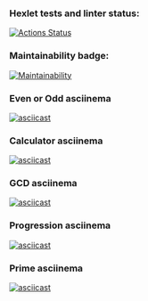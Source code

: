 ### Hexlet tests and linter status:
[![Actions Status](https://github.com/an0de/frontend-project-44/actions/workflows/hexlet-check.yml/badge.svg)](https://github.com/an0de/frontend-project-44/actions)

### Maintainability badge:
[![Maintainability](https://api.codeclimate.com/v1/badges/21bde3bd4aa17bb09123/maintainability)](https://codeclimate.com/github/an0de/frontend-project-44/maintainability)

### Even or Odd asciinema 
[![asciicast](https://asciinema.org/a/RhBd73AEM5cWCfDjxyUAoGB77.svg)](https://asciinema.org/a/RhBd73AEM5cWCfDjxyUAoGB77)

### Calculator asciinema 
[![asciicast](https://asciinema.org/a/119suMFQVr1v2aUNjxmaAyiED.svg)](https://asciinema.org/a/119suMFQVr1v2aUNjxmaAyiED)

### GCD asciinema 
[![asciicast](https://asciinema.org/a/TP7TsKb6khD8LbNXAXo3TqeQx.svg)](https://asciinema.org/a/TP7TsKb6khD8LbNXAXo3TqeQx)

### Progression asciinema 
[![asciicast](https://asciinema.org/a/SrD3ddwX6hXWQTrm3cA15DMM5.svg)](https://asciinema.org/a/SrD3ddwX6hXWQTrm3cA15DMM5)

### Prime asciinema 
[![asciicast](https://asciinema.org/a/wVl1wsoJygqlmdI3blbnKmVsb.svg)](https://asciinema.org/a/wVl1wsoJygqlmdI3blbnKmVsb)

